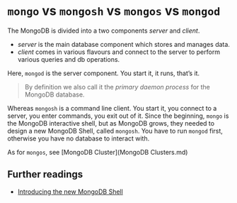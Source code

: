 # `mongo` vs `mongosh` vs `mongos` vs `mongod` 

The MongoDB is divided into a two components *server* and *client*.

* *server* is the main database component which stores and manages data.
* *client* comes in various flavours and connect to the server to perform various queries and db operations.

Here, `mongod` is the server component. You start it, it runs, that’s it.

> By definition we also call it the *primary daemon process* for the MongoDB database.

Whereas `mongosh` is a command line client. You start it, you connect to a server, you enter commands, you exit out of it. Since the beginning, `mongo` is the MongoDB interactive shell, but as MongoDB grows, they needed to design a new MongoDB Shell, called `mongosh`. You have to run `mongod` first, otherwise you have no database to interact with.

As for `mongos`, see [MongoDB Cluster](MongoDB Clusters.md)

## Further readings

* [
Introducing the new MongoDB Shell](https://www.mongodb.com/blog/post/introducing-the-new-shell)